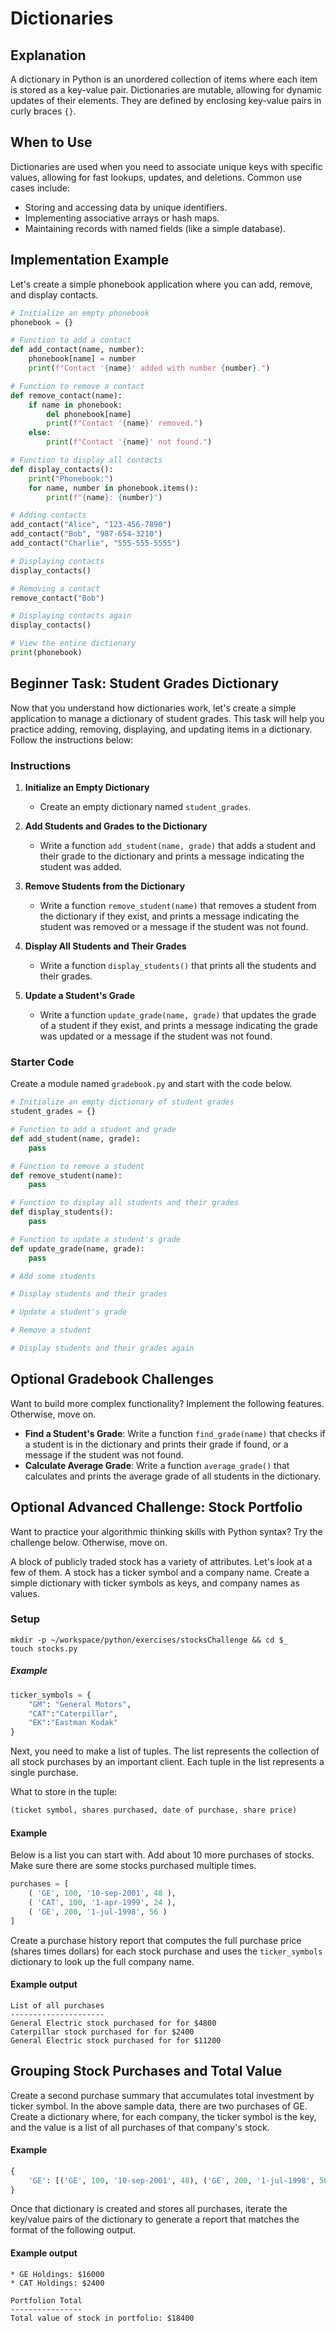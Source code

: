 # Dictionaries

## Explanation
A dictionary in Python is an unordered collection of items where each item is stored as a key-value pair. Dictionaries are mutable, allowing for dynamic updates of their elements. They are defined by enclosing key-value pairs in curly braces `{}`.

## When to Use
Dictionaries are used when you need to associate unique keys with specific values, allowing for fast lookups, updates, and deletions. Common use cases include:
- Storing and accessing data by unique identifiers.
- Implementing associative arrays or hash maps.
- Maintaining records with named fields (like a simple database).

## Implementation Example
Let's create a simple phonebook application where you can add, remove, and display contacts.

```python
# Initialize an empty phonebook
phonebook = {}

# Function to add a contact
def add_contact(name, number):
    phonebook[name] = number
    print(f"Contact '{name}' added with number {number}.")

# Function to remove a contact
def remove_contact(name):
    if name in phonebook:
        del phonebook[name]
        print(f"Contact '{name}' removed.")
    else:
        print(f"Contact '{name}' not found.")

# Function to display all contacts
def display_contacts():
    print("Phonebook:")
    for name, number in phonebook.items():
        print(f"{name}: {number}")

# Adding contacts
add_contact("Alice", "123-456-7890")
add_contact("Bob", "987-654-3210")
add_contact("Charlie", "555-555-5555")

# Displaying contacts
display_contacts()

# Removing a contact
remove_contact("Bob")

# Displaying contacts again
display_contacts()

# View the entire dictionary
print(phonebook)
```

## Beginner Task: Student Grades Dictionary

Now that you understand how dictionaries work, let's create a simple application to manage a dictionary of student grades. This task will help you practice adding, removing, displaying, and updating items in a dictionary. Follow the instructions below:

### Instructions

1. **Initialize an Empty Dictionary**
   - Create an empty dictionary named `student_grades`.

2. **Add Students and Grades to the Dictionary**
   - Write a function `add_student(name, grade)` that adds a student and their grade to the dictionary and prints a message indicating the student was added.

3. **Remove Students from the Dictionary**
   - Write a function `remove_student(name)` that removes a student from the dictionary if they exist, and prints a message indicating the student was removed or a message if the student was not found.

4. **Display All Students and Their Grades**
   - Write a function `display_students()` that prints all the students and their grades.

5. **Update a Student's Grade**
   - Write a function `update_grade(name, grade)` that updates the grade of a student if they exist, and prints a message indicating the grade was updated or a message if the student was not found.

### Starter Code

Create a module named `gradebook.py` and start with the code below.

```python
# Initialize an empty dictionary of student grades
student_grades = {}

# Function to add a student and grade
def add_student(name, grade):
    pass

# Function to remove a student
def remove_student(name):
    pass

# Function to display all students and their grades
def display_students():
    pass

# Function to update a student's grade
def update_grade(name, grade):
    pass

# Add some students

# Display students and their grades

# Update a student's grade

# Remove a student

# Display students and their grades again
```

## Optional Gradebook Challenges

Want to build more complex functionality? Implement the following features. Otherwise, move on.

- **Find a Student's Grade**: Write a function `find_grade(name)` that checks if a student is in the dictionary and prints their grade if found, or a message if the student was not found.
- **Calculate Average Grade**: Write a function `average_grade()` that calculates and prints the average grade of all students in the dictionary.

## Optional Advanced Challenge: Stock Portfolio

Want to practice your algorithmic thinking skills with Python syntax? Try the challenge below. Otherwise, move on.

A block of publicly traded stock has a variety of attributes. Let's look at a few of them. A stock has a ticker symbol and a company name. Create a simple dictionary with ticker symbols as keys, and company names as values.

### Setup

```
mkdir -p ~/workspace/python/exercises/stocksChallenge && cd $_
touch stocks.py
```

##### Example

```py
ticker_symbols = {
    "GM": "General Motors",
    "CAT":"Caterpillar",
    "EK":"Eastman Kodak"
}
```

Next, you need to make a list of tuples. The list represents the collection of all stock purchases by an important client. Each tuple in the list represents a single purchase.

What to store in the tuple:

```py
(ticket symbol, shares purchased, date of purchase, share price)
```

#### Example

Below is a list you can start with. Add about 10 more purchases of stocks. Make sure there are some stocks purchased multiple times.

```py
purchases = [
    ( 'GE', 100, '10-sep-2001', 48 ),
    ( 'CAT', 100, '1-apr-1999', 24 ),
    ( 'GE', 200, '1-jul-1998', 56 )
]
```

Create a purchase history report that computes the full purchase price (shares times dollars) for each stock purchase and uses the `ticker_symbols` dictionary to look up the full company name.

#### Example output

```
List of all purchases
---------------------
General Electric stock purchased for for $4800
Caterpillar stock purchased for for $2400
General Electric stock purchased for for $11200
```

## Grouping Stock Purchases and Total Value

Create a second purchase summary that accumulates total investment by ticker symbol. In the above sample data, there are two purchases of GE. Create a dictionary where, for each company, the ticker symbol is the key, and the value is a list of all purchases of that company's stock.

#### Example

```py
{
    'GE': [('GE', 100, '10-sep-2001', 48), ('GE', 200, '1-jul-1998', 56)]
}
```

Once that dictionary is created and stores all purchases, iterate the key/value pairs of the dictionary to generate a report that matches the format of the following output.

#### Example output

```haml
* GE Holdings: $16000
* CAT Holdings: $2400

Portfolion Total
----------------
Total value of stock in portfolio: $18400
```
